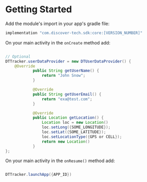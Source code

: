 # Getting Started

Add the module's import in your app's gradle file:

``` gradle
implementation "com.discover-tech.sdk:core:[VERSION_NUMBER]"
```

On your main activity in the `onCreate` method add:

``` java

// Optional 
DTTracker.userDataProvider = new DTUserDataProvider() {
    @Override
            public String getUserName() {
                return "John Snow";
            }

            @Override
            public String getUserEmail() {
                return "exa@test.com";
            }

            @Override
            public Location getLocation() {
                Location loc = new Location()
                loc.setLong({SOME_LONGITUDE});
                loc.setLat({SOME_LATITUDE});
                loc.setLocationType({GPS or CELL});
                return new Location()
            }
};
```

On your main activity in the `onResume()` method add:

``` java

DTTracker.launchApp({APP_ID})
```
